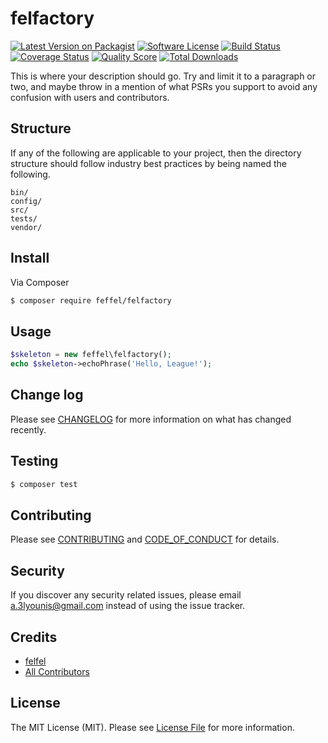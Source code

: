 # felfactory

[![Latest Version on Packagist][ico-version]][link-packagist]
[![Software License][ico-license]](LICENSE.md)
[![Build Status][ico-travis]][link-travis]
[![Coverage Status][ico-scrutinizer]][link-scrutinizer]
[![Quality Score][ico-code-quality]][link-code-quality]
[![Total Downloads][ico-downloads]][link-downloads]

This is where your description should go. Try and limit it to a paragraph or two, and maybe throw in a mention of what
PSRs you support to avoid any confusion with users and contributors.

## Structure

If any of the following are applicable to your project, then the directory structure should follow industry best practices by being named the following.

```
bin/        
config/
src/
tests/
vendor/
```


## Install

Via Composer

``` bash
$ composer require feffel/felfactory
```

## Usage

``` php
$skeleton = new feffel\felfactory();
echo $skeleton->echoPhrase('Hello, League!');
```

## Change log

Please see [CHANGELOG](CHANGELOG.md) for more information on what has changed recently.

## Testing

``` bash
$ composer test
```

## Contributing

Please see [CONTRIBUTING](CONTRIBUTING.md) and [CODE_OF_CONDUCT](CODE_OF_CONDUCT.md) for details.

## Security

If you discover any security related issues, please email a.3lyounis@gmail.com instead of using the issue tracker.

## Credits

- [felfel][link-author]
- [All Contributors][link-contributors]

## License

The MIT License (MIT). Please see [License File](LICENSE.md) for more information.

[ico-version]: https://img.shields.io/packagist/v/feffel/felfactory.svg?style=flat-square
[ico-license]: https://img.shields.io/badge/license-MIT-brightgreen.svg?style=flat-square
[ico-travis]: https://img.shields.io/travis/feffel/felfactory/master.svg?style=flat-square
[ico-scrutinizer]: https://img.shields.io/scrutinizer/coverage/g/feffel/felfactory.svg?style=flat-square
[ico-code-quality]: https://img.shields.io/scrutinizer/g/feffel/felfactory.svg?style=flat-square
[ico-downloads]: https://img.shields.io/packagist/dt/feffel/felfactory.svg?style=flat-square

[link-packagist]: https://packagist.org/packages/feffel/felfactory
[link-travis]: https://travis-ci.com/feffel/felfactory
[link-scrutinizer]: https://scrutinizer-ci.com/g/feffel/felfactory/code-structure
[link-code-quality]: https://scrutinizer-ci.com/g/feffel/felfactory
[link-downloads]: https://packagist.org/packages/feffel/felfactory
[link-author]: https://github.com/feffel
[link-contributors]: ../../contributors
